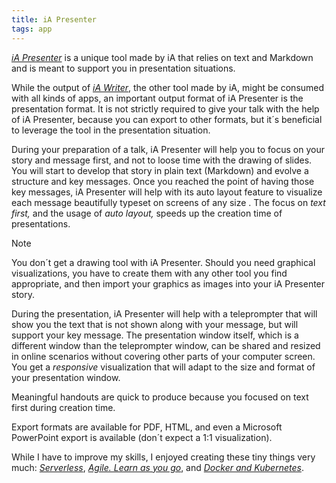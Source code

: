 ```yaml
---
title: iA Presenter
tags: app
---
```

[<cite>iA Presenter</cite>](https://ia.net/presenter) is a unique tool made by iA that relies on text and Markdown and is meant to support you in presentation situations.

While the output of [<cite>iA Writer</cite>](/2023-12-28-ia-writer/), the other tool made by iA,  might be consumed with all kinds of apps, an important output format of iA Presenter is the presentation format. It is not strictly required to give your talk with the help of iA Presenter, because you can export to other formats, but it´s beneficial to leverage the tool in the presentation situation.

During your preparation of a talk, iA Presenter will help you to focus on your story and message first, and not to loose time with the drawing of slides. You will start to develop that story in plain text (Markdown) and evolve a structure and key messages. Once you reached the point of having those key messages, iA Presenter will help with its auto layout feature to visualize each message beautifully typeset on screens of any size . The focus on *text first,* and the usage of *auto layout,* speeds up the creation time of presentations.

> [!NOTE]
> You don´t get a drawing tool with iA Presenter. Should you need graphical visualizations, you have to create them with  any other tool you find appropriate, and then import your graphics as images into your iA Presenter story.

During the presentation, iA Presenter will help with a teleprompter that will show you the text that is not shown along with your message, but will support your key message. The presentation window itself, which is a different window than the teleprompter window, can be shared and resized  in online scenarios without covering other parts of your computer screen. You get a *responsive* visualization that will adapt to the size and format of your presentation window.

Meaningful handouts are quick to produce because you focused on text first during creation time.

Export formats are available for PDF,  HTML, and even a Microsoft PowerPoint export is available (don´t expect a 1:1 visualization).

While I have to improve my skills, I enjoyed creating these tiny things very much: [<cite>Serverless</cite>](/2023-08-01-serverless/), [<cite>Agile. Learn as you go</cite>](/2023-05-17-agile-ia-presenter/), and [<cite>Docker and Kubernetes</cite>](/2023-06-13-docker-kubernetes/).

